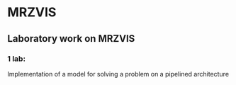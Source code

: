 # MRZVIS
## Laboratory work on MRZVIS
### 1 lab: 
Implementation of a model for solving a problem on a pipelined architecture


